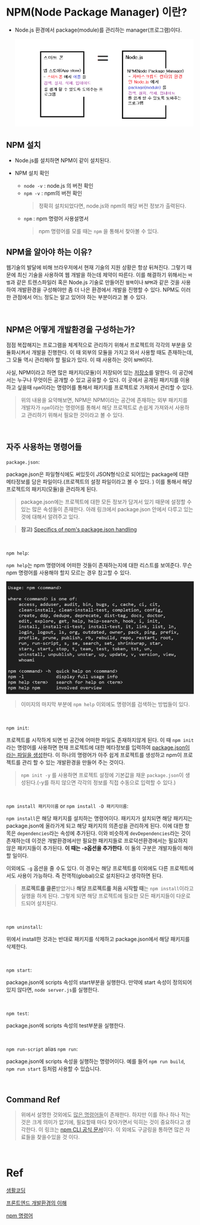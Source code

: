 # NPM(Node Package Manager) 이란?

- Node.js 환경에서 package(module)를 관리하는 manager(프로그램)이다.

  ![NPM](../image/NPM.png)

## NPM 설치

- Node.js를 설치하면 NPM이 같이 설치된다.

- NPM 설치 확인
  - `node -v` : node.js 의 버전 확인
  - `npm -v` : npm의 버전 확인
    > 정확히 설치되었다면, node.js와 npm의 해당 버전 정보가 출력된다.
  - `npm` : npm 명령어 사용설명서
    > npm 명령어를 모를 때는 `npm` 을 통해서 찾아볼 수 있다.

## NPM을 알아야 하는 이유?

웹기술의 발달에 비해 브라우저에서 현재 기술의 지원 상황은 항상 뒤쳐진다. 그렇기 때문에 최신 기술을 사용하여 웹 개발을 하는데 제약이 따른다. 이를 해결하기 위해서는 `바벨`과 같은 트렌스파일러 혹은 Node.js 기술로 만들어진 `웹팩`이나 `NPM`과 같은 것을 사용하여 개발환경을 구성해야만 좀 더 나은 환경에서 개발을 진행할 수 있다. NPM도 이러한 관점에서 어느 정도는 알고 있어야 하는 부분이라고 볼 수 있다.

<br />

## NPM은 어떻게 개발환경을 구성하는가?

점점 복잡해지는 프로그램을 체계적으로 관리하기 위해서 프로젝트의 각각의 부분을 모듈화시켜서 개발을 진행한다. 이 때 외부의 모듈을 가지고 와서 사용할 때도 존재하는데, 그 모듈 역시 관리해야 할 필요가 있다. 이 때 사용하는 것이 `NPM`이다.

사실, NPM이라고 하면 많은 패키지(모듈)이 저장되어 있는 [저장소](https://www.npmjs.com/)를 말한다. 이 공간에서는 누구나 무엇이든 공개할 수 있고 공유할 수 있다. 이 곳에서 공개된 패키지를 이용하고 싶을때 `npm`이라는 명령어를 통해서 패키지를 프로젝트로 가져와서 관리할 수 있다.

> 위의 내용을 요약해보면, NPM은 NPM이라는 공간에 존재하는 외부 패키지를 개발자가 `npm`이라는 명령어를 통해서 해당 프로젝트로 손쉽게 가져와서 사용하고 관리하기 위해서 필요한 것이라고 볼 수 있다.

<br />

## 자주 사용하는 명령어들

`package.json`:

package.json은 파일형식에도 써있듯이 JSON형식으로 되어있는 package에 대한 메타정보를 담은 파일이다.(프로젝트의 설정 파일이라고 볼 수 있다. ) 이를 통해서 해당 프로젝트의 패키지(모듈)을 관리하게 된다.

> package.json에는 프로젝트에 대한 모든 정보가 담겨서 있기 때문에 설정할 수 있는 많은 속성들이 존재한다. 아래 링크에서 package.json 안에서 다루고 있는 것에 대해서 알려주고 있다.

> **참고)** [Specifics of npm's package.json handling](https://docs.npmjs.com/files/package.json)

<br />

`npm help`:

`npm help`는 npm 명령어에 어떠한 것들이 존재하는지에 대한 리스트를 보여준다. 무슨 npm 명령어를 사용해야 할지 모르는 경우 참고할 수 있다.

![npm_help](../image/npm_help.PNG)

> 이미지의 마지막 부분에 `npm help` 이외에도 명령어를 검색하는 방법들이 있다.

<br />

`npm init`:

프로젝트를 시작하게 되면 빈 공간에 어떠한 파일도 존재하지않게 된다. 이 때 `npm init`라는 명령어를 사용하면 현재 프로젝트에 대한 메타정보를 입력하여 <u>package.json이라는 파일을 생성</u>한다. 이 하나의 명령어가 아주 쉽게 프로젝트를 생성하고 npm이 프로젝트를 관리 할 수 있는 개발환경을 만들어 주는 것이다.

> `npm init -y` 를 사용하면 프로젝트 설정에 기본값을 채운 `package.json`이 생성된다.(-y를 하지 않으면 각각의 정보를 직접 수동으로 입력할 수 있다.)

<br />

`npm install 패키지이름` or `npm install -D 패키지이름`:

`npm install`은 해당 패키지를 설치하는 명령어이다. 패키지가 설치되면 해당 패키지는 package.json에 올라가게 되고 해당 패키지의 의존성을 관리하게 된다. 이에 대한 항목은 `dependencies`라는 속성에 추가된다. 이와 비슷하게 `devDependencies`라는 것이 존재하는데 이것은 개발환경에서만 필요한 패키지들로 프로덕션환경에서는 필요하지 않은 패키지들이 추가된다. **이 때는 `-D`옵션을 추가한다**. 이 둘의 구분은 개발자들이 해야할 일이다.

이외에도 `-g` 옵션을 줄 수도 있다. 이 경우는 해당 프로젝트를 이외에도 다른 프로젝트에서도 사용이 가능하다. 즉 전역적(global)으로 설치된다고 생각하면 된다.

> **프로젝트를 클론**받았거나 **해당 프로젝트를 처음 시작할 때**는 `npm install`이라고 실행을 하게 된다. 그렇게 되면 해당 프로젝트에 필요한 모든 패키지들이 다운로드되어 설치된다.

<br />

`npm uninstall`:

위에서 install한 것과는 반대로 패키지를 삭제하고 package.json에서 해당 패키지를 삭제한다.

<br />

`npm start`:

package.json에 scripts 속성의 start부분을 실행한다. 만약에 start 속성이 정의되어있지 않다면, `node server.js`를 실행한다.

<br />

`npm test`:

package.json에 scripts 속성의 test부분을 실행한다.

<br />

`npm run-script` alias `npm run`:

package.json에 scripts 속성을 실행하는 명령어이다. 예를 들어 `npm run build`, `npm run start` 등처럼 사용할 수 있습니다.

<br />

## Command Ref

> 위에서 설명한 것외에도 <u>많은 명령어들</u>이 존재한다. 하지만 이를 하나 하나 적는 것은 크게 의미가 없기에, 필요할때 마다 찾아가면서 익히는 것이 중요하다고 생각한다. 이 링크는 [npm CLI 공식 문서](https://docs.npmjs.com/cli-documentation/)이다. 이 외에도 구글링을 통하면 많은 자료들을 찾을수있을 것 이다.

<br />

# Ref

[생활코딩](https://opentutorials.org/module/4044)

[프론트엔드 개발환경의 이해](https://jeonghwan-kim.github.io/series/2019/12/09/frontend-dev-env-npm.html)

[npm 명령어](https://www.zerocho.com/category/NodeJS/post/58285e4840a6d700184ebd87)
